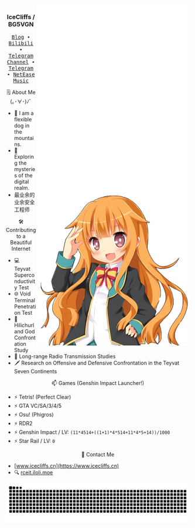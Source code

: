 <div align="right">
  <img align='right' src='https://github.com/icecliffs/icecliffs/blob/master/metrics.classic.svg' width='420px'>
  <img align='right' src='https://github.com/icecliffs/icecliffs/blob/master/metrics.rss.classic.svg' width='420px'>
  <img align='right' src='https://github.com/icecliffs/icecliffs/blob/master/assets/Amatsuka-Mao.png' width='420px'>  
</div>
<div align="left">
  <h3 align="center"> IceCliffs / BG5VGN</h3>
  <p align="center">
    <samp>
      <a href="https://iloli.moe/">Blog</a> ∙
      <a href="https://space.bilibili.com/28645589">Bilibili</a> ∙
      <a href="https://t.me/o_OOv0">Telegram Channel</a> ∙
      <a href="https://t.me/icecliffs">Telegram</a> ∙
      <a href="https://music.163.com/#/artist?id=51382584">NetEase Music</a>
    </samp>
  </p>
  <p align="center">
  🗒 About Me (｡･∀･)ﾉﾞ
  </p>
  
  - 🐾 I am a flexible dog in the mountains.
  - 🌌 Exploring the mysteries of the digital realm.
  - 最业余的业余安全工程师
  
  <p align="center">
  🛠 Contributing to a Beautiful Internet
  </p>
  
  - 💻 Teyvat Superconductivity Test
  - 🌐 Void Terminal Penetration Test
  - 🔧 Hilichurl and God Confrontation Study
  - 📡 Long-range Radio Transmission Studies
  - 🗡 Research on Offensive and Defensive Confrontation in the Teyvat Seven Continents
  
  <p align="center">
  📫 Games (Genshin Impact Launcher!)
  </p>
  
  - ⚡ Tetris! (Perfect Clear)
  - ⚡ GTA VC/SA/3/4/5
  - ⚡ Osu! (Phigros)
  - ⚡ RDR2
  - ⚡ Genshin Impact / LV: `(11*4514+((1+1)*4*514+11*4*5+14))/1000`
  - ⚡ Star Rail / LV: `0`
  
  <p align="center">
  📧 Contact Me
  </p>
  
  - [www.icecliffs.cn](https://www.icecliffs.cn)
  - 🔍 [rceit.iloli.moe](https://rceit.iloli.moe)
  
  <picture>
    <source
      media="(prefers-color-scheme: dark)"
      srcset="https://raw.githubusercontent.com/icecliffs/icecliffs/output/github-contribution-grid-snake.svg"
    />
    <source
      media="(prefers-color-scheme: light)"
      srcset="https://raw.githubusercontent.com/icecliffs/icecliffs/output/github-contribution-grid-snake.svg"
    />
    <img
      alt="GitHub contribution grid snake animation"
      src="https://raw.githubusercontent.com/icecliffs/icecliffs/output/github-contribution-grid-snake.svg"
    />
  </picture>
</div>
